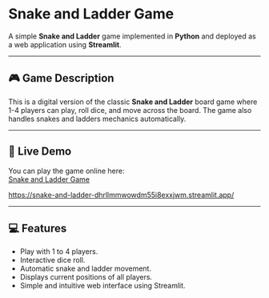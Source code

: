 
# Snake and Ladder Game

A simple **Snake and Ladder** game implemented in **Python** and deployed as a web application using **Streamlit**.

---

## 🎮 Game Description
This is a digital version of the classic **Snake and Ladder** board game where 1-4 players can play, roll dice, and move across the board. The game also handles snakes and ladders mechanics automatically. 

---

## 🔗 Live Demo
You can play the game online here:  
[Snake and Ladder Game](https://snake-and-ladder-dhrllmmwowdm55i8exxjwm.streamlit.app/)

https://snake-and-ladder-dhrllmmwowdm55i8exxjwm.streamlit.app/

---

## 💻 Features
- Play with 1 to 4 players.
- Interactive dice roll.
- Automatic snake and ladder movement.
- Displays current positions of all players.
- Simple and intuitive web interface using Streamlit.
